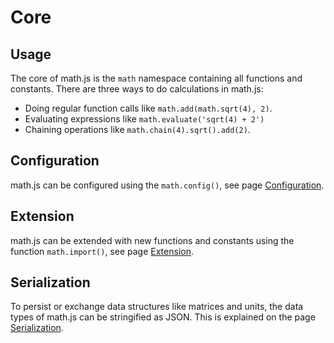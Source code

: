 # Core
## Usage
The core of math.js is the `math` namespace containing all functions and constants. There are three ways to do calculations in math.js:
- Doing regular function calls like `math.add(math.sqrt(4), 2)`.
- Evaluating expressions like `math.evaluate('sqrt(4) + 2')`
- Chaining operations like `math.chain(4).sqrt().add(2)`.
## Configuration
math.js can be configured using the `math.config()`, see page [Configuration](configuration.md).
## Extension
math.js can be extended with new functions and constants using the function `math.import()`, see page [Extension](extension.md).
## Serialization
To persist or exchange data structures like matrices and units, the data types of math.js can be stringified as JSON. This is explained on the page [Serialization](serialization.md).
